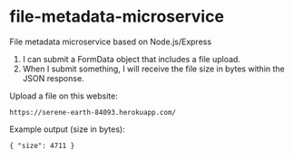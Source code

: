 # file-metadata-microservice
File metadata microservice based on Node.js/Express

1) I can submit a FormData object that includes a file upload.
2) When I submit something, I will receive the file size in bytes within the JSON response.

Upload a file on this website:
```
https://serene-earth-84093.herokuapp.com/
```

Example output (size in bytes):
```
{ "size": 4711 }
```
